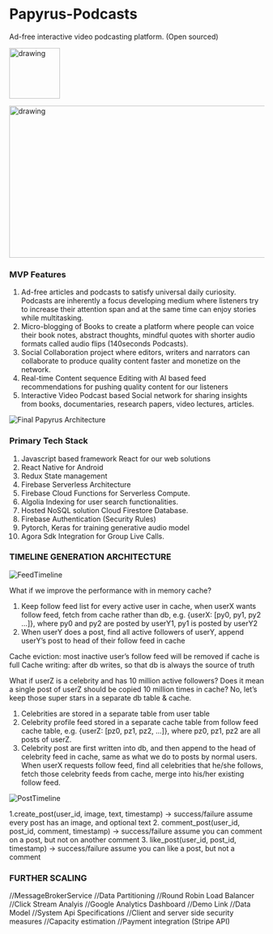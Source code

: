 # Papyrus-Podcasts
Ad-free interactive video podcasting platform. (Open sourced)

<a href="https://play.google.com/store/apps/details?id=com.papyrus_60&hl=en_US&gl=US"><img src="https://user-images.githubusercontent.com/13198518/141263871-11309952-0029-4d33-ac5e-14604afc63a6.png" alt="drawing" width="100"/></a>

<img src="https://user-images.githubusercontent.com/13198518/141271045-23322764-395f-496b-810b-b18a7e61ba2c.jpeg" alt="drawing" width="1200" height="300"/></a>



### MVP Features ###

1. Ad-free articles and podcasts to satisfy universal daily curiosity. Podcasts are
inherently a focus developing medium where listeners try to increase their
attention span and at the same time can enjoy stories while multitasking.
2. Micro-blogging of Books to create a platform where people can voice their book
notes, abstract thoughts, mindful quotes with shorter audio formats called audio
flips (140seconds Podcasts).
3. Social Collaboration project where editors, writers and narrators can collaborate to
produce quality content faster and monetize on the network.
4. Real-time Content sequence Editing with AI based feed recommendations for
pushing quality content for our listeners
5. Interactive Video Podcast based Social network for sharing insights from books, documentaries, research papers, video lectures, articles.


![Final Papyrus Architecture](https://user-images.githubusercontent.com/13198518/139237551-74bffc16-b384-4430-8610-c08664949f13.jpg)

 ### Primary Tech Stack ###
 
1. Javascript based framework React for our web solutions
2. React Native for Android
3. Redux State management
4. Firebase Serverless Architecture
5. Firebase Cloud Functions for Serverless Compute.
6. Algolia Indexing for user search functionalities.
7. Hosted NoSQL solution Cloud Firestore Database.
8. Firebase Authentication (Security Rules)
9. Pytorch, Keras for training generative audio model
10. Agora Sdk Integration for Group Live Calls.





### TIMELINE GENERATION ARCHITECTURE ###

![FeedTimeline](https://user-images.githubusercontent.com/13198518/141256102-388abab7-29b4-4562-ad15-8f232b6b20af.png)

What if we improve the performance with in memory cache?
1. Keep follow feed list for every active user in cache, when userX wants follow feed, fetch from cache rather than db, e.g. {userX: [py0, py1, py2 …]}, where py0 and py2 are posted by userY1, py1 is posted by userY2
2. When userY does a post, find all active followers of userY, append userY’s post to head of their follow feed in cache

Cache eviction: most inactive user’s follow feed will be removed if cache is full
Cache writing: after db writes, so that db is always the source of truth

What if userZ is a celebrity and has 10 million active followers? Does it mean a single post of userZ should be copied 10 million times in cache? No, let’s keep those super stars in a separate db table & cache.
1. Celebrities are stored in a separate table from user table
2. Celebrity profile feed stored in a separate cache table from follow feed cache table, e.g. {userZ: [pz0, pz1, pz2, …]}, where pz0, pz1, pz2 are all posts of userZ.
3. Celebrity post are first written into db, and then append to the head of celebrity feed in cache, same as what we do to posts by normal users.
When userX requests follow feed, find all celebrities that he/she follows, fetch those celebrity feeds from cache, merge into his/her existing follow feed.

![PostTimeline](https://user-images.githubusercontent.com/13198518/141256329-4ab72ffe-f0a5-42b5-b9b8-7764aa196cee.png)

1.create_post(user_id, image, text, timestamp) -> success/failure
assume every post has an image, and optional text
2. comment_post(user_id, post_id, comment, timestamp) -> success/failure
assume you can comment on a post, but not on another comment
3. like_post(user_id, post_id, timestamp) -> success/failure
assume you can like a post, but not a comment




### FURTHER SCALING ###

//MessageBrokerService
//Data Partitioning
//Round Robin Load Balancer
//Click Stream Analyis
//Google Analytics Dashboard
//Demo Link
//Data Model
//System Api Specifications
//Client and server side security measures 
//Capacity estimation 
//Payment integration (Stripe API)


